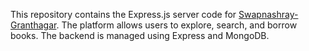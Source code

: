 This repository contains the Express.js server code for [Swapnashray-Granthagar](https://github.com/sour0v1/sg-client). The platform allows users to explore, search, and borrow books. The backend is managed using Express and MongoDB.
